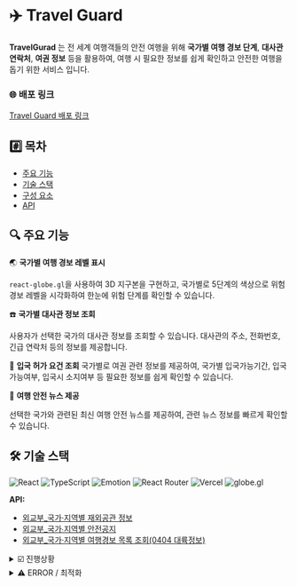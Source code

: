 # ✈️ Travel Guard

**TravelGurad** 는 전 세계 여행객들의 안전 여행을 위해 **국가별 여행 경보 단계**, **대사관 연락처**, **여권 정보** 등을 활용하여, 여행 시 필요한 정보를 쉽게 확인하고 안전한 여행을 돕기 위한 서비스 입니다.

### 🌐 배포 링크

[Travel Guard 배포 링크](https://travelguard-jade.vercel.app/)

## #️⃣ 목차

- [주요 기능](#주요기능)
- [기술 스택](#기술-스택)
- [구성 요소](#구성-요소)
- [API](#api)

## 🔍 주요 기능

🌏 **국가별 여행 경보 레벨 표시**

`react-globe.gl`을 사용하여 3D 지구본을 구현하고, 국가별로 5단계의 색상으로 위험 경보 레벨을 시각화하여 한눈에 위험 단계를 확인할 수 있습니다.

☎️ **국가별 대사관 정보 조회**

사용자가 선택한 국가의 대사관 정보를 조회할 수 있습니다. 대사관의 주소, 전화번호, 긴급 연락처 등의 정보를 제공합니다.

🛂 **입국 허가 요건 조회**
국가별로 여권 관련 정보를 제공하여, 국가별 입국가능기간, 입국가능여부, 입국시 소지여부 등 필요한 정보를 쉽게 확인할 수 있습니다.

📰 **여행 안전 뉴스 제공**

선택한 국가와 관련된 최신 여행 안전 뉴스를 제공하여, 관련 뉴스 정보를 빠르게 확인할 수 있습니다.

## 🛠️ 기술 스택

![React](https://img.shields.io/badge/React-20232A?style=for-the-badge&logo=react&logoColor=61DAFB)
![TypeScript](https://img.shields.io/badge/TypeScript-007ACC?style=for-the-badge&logo=typescript&logoColor=white)
![Emotion](https://img.shields.io/badge/Emotion-CB3837?style=for-the-badge&logo=emotion&logoColor=white)
![React Router](https://img.shields.io/badge/React_Router-CA4245?style=for-the-badge&logo=react-router&logoColor=white)
![Vercel](https://img.shields.io/badge/Vercel-000000?style=for-the-badge&logo=vercel&logoColor=white)
![globe.gl](https://img.shields.io/badge/globe.gl-FF6F61?style=for-the-badge&logo=globe&logoColor=white)

**API:**

- [외교부\_국가·지역별 재외공관 정보](https://www.data.go.kr/iim/api/selectAPIAcountView.do)
- [외교부\_국가∙지역별 안전공지](https://www.data.go.kr/iim/api/selectAPIAcountView.do)
- [외교부\_국가·지역별 여행경보 목록 조회(0404 대륙정보)](https://www.data.go.kr/iim/api/selectAPIAcountView.do)

<details>
<summary> ☑️ 진행상황 </summary>

- [x] API 데이터 SET & 공통 Component 생성

---

- [x] [Main] globe.gl 연동 & 대륙 입히기
- [x] [Main] 배경 Color + 별 추가
- [x] [Main] 위험 경보 API - 3D 지구본 연동
- [x] [Main] Mobile & Web UI 최적화

---

- [x] [국가별 정보] API 연동
- [x] [국가별 정보] 국가 별 정보 (전체 / 디테일)페이지 제작
- [x] [국가별 정보] 검색 및 단계 별 정렬 구현
- [x] [국가별 정보] Mobile & Web UI 최적화

---

- [x] [국가별 대사관 정보] API 연동
- [x] [국가별 대사관 정보] 국가 별 정보 (전체 / 디테일)페이지 제작
- [x] [국가별 대사관 정보] 검색 및 단계 별 정렬 구현
- [x] [국가별 대사관 정보] Mobile & Web UI 최적화
- [ ] Encountered two children with the same key ``에러 해결 . . .

---

</details>

<details>
<summary> ⚠️ ERROR / 최적화</summary>>

- [x] [입국 허가요건 & 국가별 대사관 정보] 모바일 표 사이즈 최적화
- [x] [전체] 기존 화면 비율 (75% 기준) -> 현재 화면 비율 (100% 기준) 최적화
- [x] API 데이터 fetch 성능 높이기 (router분리 / laze load)
</details>
